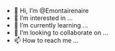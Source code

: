 - 👋 Hi, I’m @Emontairenaire
- 👀 I’m interested in ...
- 🌱 I’m currently learning ...
- 💞️ I’m looking to collaborate on ...
- 📫 How to reach me ...

<!---
Emontairenaire/Emontairenaire is a ✨ special ✨ repository because its `README.md` (this file) appears on your GitHub profile.
You can click the Preview link to take a look at your changes.
--->
